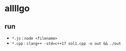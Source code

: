 # allllgo

## run

- `*.js` : `node <filename>`
- `*.cpp` : `clang++ -std=c++17 sol1.cpp -o out && ./out`
